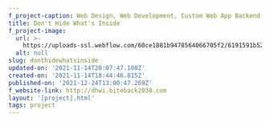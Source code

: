 ```yaml
---
f_project-caption: Web Design, Web Development, Custom Web App Backend
title: Don't Hide What's Inside
f_project-image:
  url: >-
    https://uploads-ssl.webflow.com/60ce1881b9478564066705f2/6191591b5227a1c0e796f5c6_Tell%20the%20Food%20Industry%20%20Don%27t%20Hide%20What%27s%20Inside!.png
  alt: null
slug: donthidewhatsinside
updated-on: '2021-11-14T20:07:47.108Z'
created-on: '2021-11-14T18:44:46.815Z'
published-on: '2021-12-24T13:00:47.269Z'
f_website-link: http://dhwi.biteback2030.com
layout: '[project].html'
tags: project
---
```



